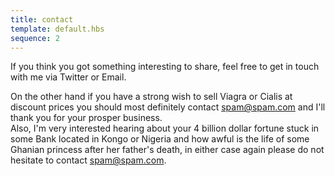 ```yaml
---
title: contact
template: default.hbs
sequence: 2
---
```


If you think you got something interesting to share, feel free to get in touch with me via Twitter or Email.

On the other hand if you have a strong wish to sell Viagra or Cialis at discount prices you should most definitely contact spam@spam.com and I'll thank you for your prosper business.  
Also, I'm very interested hearing about your 4 billion dollar fortune stuck in some Bank located in Kongo or Nigeria and how awful is the life of some Ghanian princess after her father's death, in either case again please do not hesitate to contact spam@spam.com.